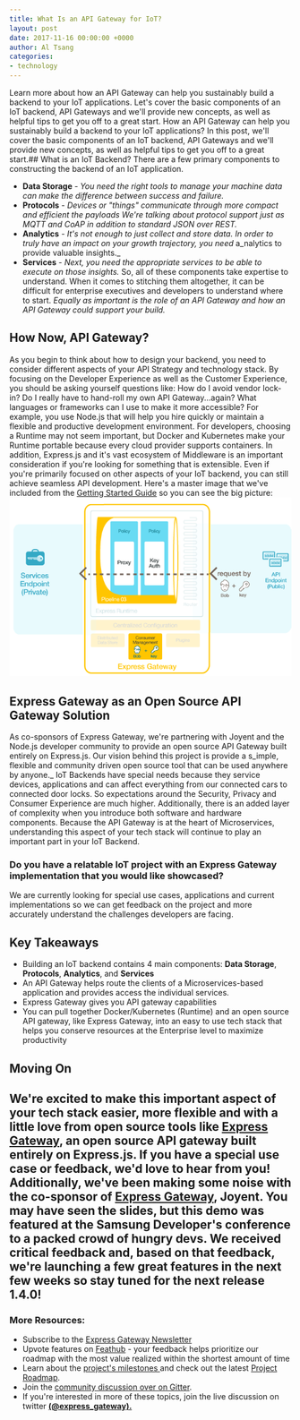 ```yaml
---
title: What Is an API Gateway for IoT?
layout: post
date: 2017-11-16 00:00:00 +0000
author: Al Tsang
categories:
- technology
---
```

Learn more about how an API Gateway can help you sustainably build a backend to your IoT applications. Let's cover the basic components of an IoT backend, API Gateways and we'll provide new concepts, as well as helpful tips to get you off to a great start.<!--excerpt-->
How an API Gateway can help you sustainably build a backend to your IoT applications? In this post, we'll cover the basic components of an IoT backend, API Gateways and we'll provide new concepts, as well as helpful tips to get you off to a great start.## What is an IoT Backend?
There are a few primary components to constructing the backend of an IoT application.
* **Data Storage** - _You need the right tools to manage your machine data can make the difference between success and failure._
* **Protocols** - _Devices or "things" communicate through more compact and efficient the payloads We're talking about protocol support just as MQTT and CoAP in addition to standard JSON over REST._
* **Analytics** - _It's not enough to just collect and store data. In order to truly have an impact on your growth trajectory, you need_ a_nalytics to provide valuable insights._
* **Services** - _Next, you need the appropriate services to be able to execute on those insights._
So, all of these components take expertise to understand. When it comes to stitching them altogether, it can be difficult for enterprise executives and developers to understand where to start. _Equally as important is the role of an API Gateway and how an API Gateway could support your build._
## How Now, API Gateway?
As you begin to think about how to design your backend, you need to consider different aspects of your API Strategy and technology stack. By focusing on the Developer Experience as well as the Customer Experience, you should be asking yourself questions like: How do I avoid vendor lock-in? Do I really have to hand-roll my own API Gateway...again? What languages or frameworks can I use to make it more accessible?
For example, you use Node.js that will help you hire quickly or maintain a flexible and productive development environment. For developers, choosing a Runtime may not seem important, but Docker and Kubernetes make your Runtime portable because every cloud provider supports containers.  In addition, Express.js and it's vast ecosystem of Middleware is an important consideration if you're looking for something that is extensible.
Even if you're primarily focused on other aspects of your IoT backend, you can still achieve seamless API development.
Here's a master image that we've included from the [Getting Started Guide](http://www.express-gateway.io/getting-started/ "Express Gateway Getting Started Guide") so you can see the big picture:
![](/assets/img/secure-2.png)
## Express Gateway as an Open Source API Gateway Solution
As co-sponsors of Express Gateway, we're partnering with Joyent and the Node.js developer community to provide an open source API Gateway built entirely on Express.js.
Our vision behind this project is provide a s_imple, flexible and community driven open source tool that can be used anywhere by anyone._
IoT Backends have special needs because they service devices, applications and can affect everything from our connected cars to connected door locks. So expectations around the Security, Privacy and Consumer Experience are much higher. Additionally, there is an added layer of complexity when you introduce both software and hardware components.
Because the API Gateway is at the heart of Microservices, understanding this aspect of your tech stack will continue to play an important part in your IoT Backend.
### Do you have a relatable IoT project with an Express Gateway implementation that you would like showcased?
We are currently looking for special use cases, applications and current implementations so we can get feedback on the project and more accurately understand the challenges developers are facing.
## Key Takeaways
* Building an IoT backend contains 4 main components: **Data Storage**, **Protocols**, **Analytics**, and **Services**
* An API Gateway helps route the clients of a Microservices-based application and provides access the individual services.
* Express Gateway gives you API gateway capabilities
* You can pull together Docker/Kubernetes (Runtime) and an open source API gateway, like Express Gateway, into an easy to use tech stack that helps you conserve resources at the Enterprise level to maximize productivity
## Moving On
We're excited to make this important aspect of your tech stack easier, more flexible and with a little love from open source tools like  [Express Gateway](http://www.express-gateway.io), an open source API gateway built entirely on Express.js. If you have a special use case or feedback, we'd love to hear from you!
Additionally, we've been making some noise with the co-sponsor of  [Express Gateway](http://www.express-gateway.io), Joyent. You may have seen the slides, but this demo was featured at the Samsung Developer's conference to a packed crowd of hungry devs. We received critical feedback and, based on that feedback, **we're launching a few great features in the next few weeks so stay tuned for the next release 1.4.0!**
---
### **More Resources:**
* Subscribe to the  [Express Gateway Newsletter](http://eepurl.com/cVOqd5 "Express Gateway Newsletter")
* Upvote features on  [Feathub](https://feathub.com/ExpressGateway/express-gateway "Express Gateway on Feathub")  - your feedback helps prioritize our roadmap with the most value realized within the shortest amount of time
* Learn about the   [project's milestones ](https://github.com/ExpressGateway/express-gateway/milestones "Express Gateway Project Roadmap")and check out the latest [Project Roadmap](https://github.com/ExpressGateway/express-gateway/milestones "Express Gateway Project Roadmap").
* Join the   [community discussion over on Gitter](https://gitter.im/ExpressGateway/express-gateway "Express Gateway Gitter Community").
* If you're interested in more of these topics, join the live discussion on twitter  [**(@express_gateway).**](https://twitter.com/express_gateway)